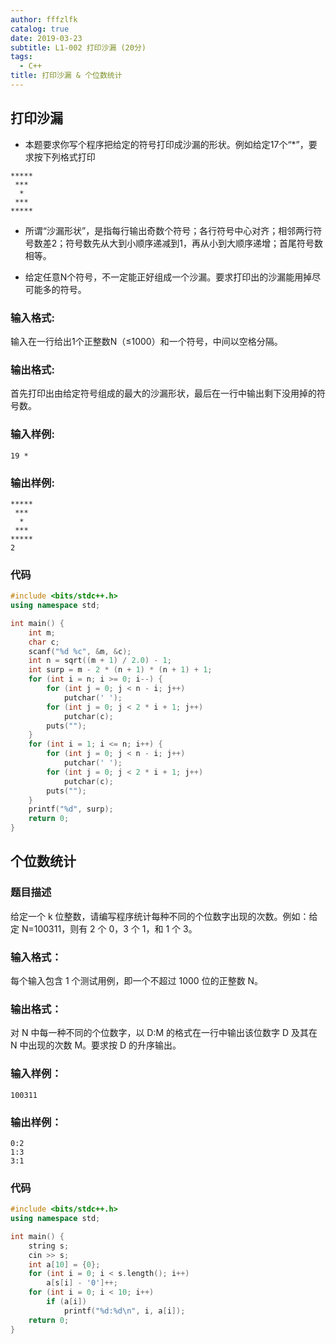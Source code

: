 ```yaml
---
author: fffzlfk
catalog: true
date: 2019-03-23
subtitle: L1-002 打印沙漏 (20分)
tags:
  - C++
title: 打印沙漏 & 个位数统计
---
```



## 打印沙漏
* 本题要求你写个程序把给定的符号打印成沙漏的形状。例如给定17个“*”，要求按下列格式打印

```
*****
 ***
  *
 ***
*****
```


* 所谓“沙漏形状”，是指每行输出奇数个符号；各行符号中心对齐；相邻两行符号数差2；符号数先从大到小顺序递减到1，再从小到大顺序递增；首尾符号数相等。

* 给定任意N个符号，不一定能正好组成一个沙漏。要求打印出的沙漏能用掉尽可能多的符号。

### 输入格式:
输入在一行给出1个正整数N（≤1000）和一个符号，中间以空格分隔。

### 输出格式:
首先打印出由给定符号组成的最大的沙漏形状，最后在一行中输出剩下没用掉的符号数。

### 输入样例:
```
19 *
```


### 输出样例:

```
*****
 ***
  *
 ***
*****
2
```

### 代码
```cpp
#include <bits/stdc++.h>
using namespace std;

int main() {
    int m;
    char c;
    scanf("%d %c", &m, &c);
    int n = sqrt((m + 1) / 2.0) - 1;
    int surp = m - 2 * (n + 1) * (n + 1) + 1;
    for (int i = n; i >= 0; i--) {
        for (int j = 0; j < n - i; j++)
            putchar(' ');
        for (int j = 0; j < 2 * i + 1; j++)
            putchar(c);
        puts("");
    }
    for (int i = 1; i <= n; i++) {
        for (int j = 0; j < n - i; j++)
            putchar(' ');
        for (int j = 0; j < 2 * i + 1; j++)
            putchar(c);
        puts("");
    }
    printf("%d", surp);
    return 0;
}
```
## 个位数统计
### 题目描述
给定一个 k 位整数，请编写程序统计每种不同的个位数字出现的次数。例如：给定 N=100311，则有 2 个 0，3 个 1，和 1 个 3。

### 输入格式：
每个输入包含 1 个测试用例，即一个不超过 1000 位的正整数 N。

### 输出格式：
对 N 中每一种不同的个位数字，以 D:M 的格式在一行中输出该位数字 D 及其在 N 中出现的次数 M。要求按 D 的升序输出。

### 输入样例：
```
100311
```


### 输出样例：
```
0:2
1:3
3:1
```
### 代码
```cpp
#include <bits/stdc++.h>
using namespace std;

int main() {
    string s;
    cin >> s;
    int a[10] = {0};
    for (int i = 0; i < s.length(); i++)
        a[s[i] - '0']++;
    for (int i = 0; i < 10; i++)
        if (a[i])
            printf("%d:%d\n", i, a[i]);
    return 0;
}
```
